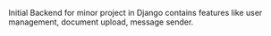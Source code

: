 Initial Backend for minor project in Django contains features like user management, document upload, message sender.
